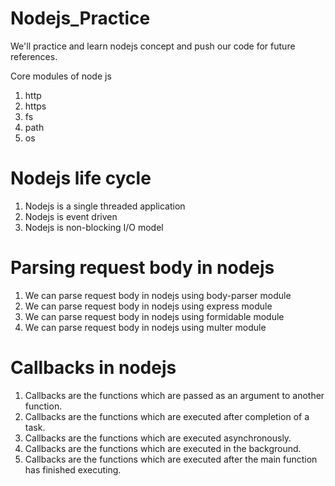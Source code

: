 # Nodejs_Practice
We'll practice and learn nodejs concept and push our code for future references. 

Core modules of node js
1. http
2. https
3. fs
4. path
5. os


# Nodejs life cycle
1. Nodejs is a single threaded application
2. Nodejs is event driven
3. Nodejs is non-blocking I/O model



# Parsing request body in nodejs
1. We can parse request body in nodejs using body-parser module
2. We can parse request body in nodejs using express module
3. We can parse request body in nodejs using formidable module
4. We can parse request body in nodejs using multer module


# Callbacks in nodejs
1. Callbacks are the functions which are passed as an argument to another function.
2. Callbacks are the functions which are executed after completion of a task.
3. Callbacks are the functions which are executed asynchronously.
4. Callbacks are the functions which are executed in the background.
5. Callbacks are the functions which are executed after the main function has finished executing.
